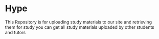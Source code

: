 # Hype 
This Repository is for uploading study materials to our site and retrieving them for study
you can get all study materials uploaded by other students and tutors